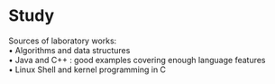 # Study   

Sources of laboratory works:   
• Algorithms and data structures   
• Java and C++ : good examples covering enough language features   
• Linux Shell and kernel programming in C   
